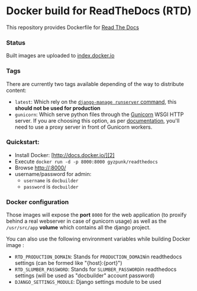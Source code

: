 Docker build for ReadTheDocs (RTD)
==================================

This repository provides Dockerfile for [Read The Docs][0]

### Status
Built images are uploaded to [index.docker.io][1]

### Tags

There are currently two tags available depending of the way to distribute content:

 -  `latest`: Which rely on the [`django-manage runserver` command][6], this **should not be used for production**
 -  `gunicorn`: Which serve python files through the [Gunicorn][5] WSGI HTTP server.
    If you are choosing this option, as per [documentation][7], you'll need to use a proxy server in front of Gunicorn workers.

### Quickstart:

 - Install Docker: [http://docs.docker.io/][2]
 - Execute `docker run -d -p 8000:8000 gyzpunk/readthedocs`
 - Browse [http://<your server ip address>:8000/][3]
 - username/password for admin:
   - `username` is `docbuilder`
   - `password` is `docbuilder`

### Docker configuration

Those images will expose the **port** `8000` for the web application (to proxify behind a real webserver in case of gunicorn usage) as well as the `/usr/src/app` **volume** which contains all the django project.

You can also use the following environment variables while building Docker image :
 -  `RTD_PRODUCTION_DOMAIN`: Stands for `PRODUCTION_DOMAIN`in readthedocs settings (can be formed like "{host}:{port}")
 -  `RTD_SLUMBER_PASSWORD`: Stands for `SLUMBER_PASSWORD`in readthedocs settings (will be used as "docbuilder" account password)
 -  `DJANGO_SETTINGS_MODULE`: Django settings module to be used

  [0]: http://readthedocs.org
  [1]: https://index.docker.io/u/shaker/
  [2]: http://docs.docker.io/en/latest/ "docs.docker.io"
  [3]: http://127.0.0.1:8000/
  [4]: https://docs.readthedocs.org/en/latest/settings.html
  [5]: http://gunicorn.org/
  [6]: https://docs.djangoproject.com/en/1.9/ref/django-admin/#runserver-port-or-address-port
  [7]: http://docs.gunicorn.org/en/latest/deploy.html

